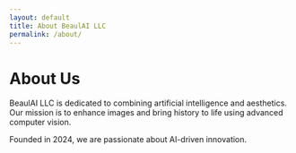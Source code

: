```yaml
---
layout: default
title: About BeaulAI LLC
permalink: /about/
---
```


# About Us

BeaulAI LLC is dedicated to combining artificial intelligence and aesthetics. Our mission is to enhance images and bring history to life using advanced computer vision.

Founded in 2024, we are passionate about AI-driven innovation.
